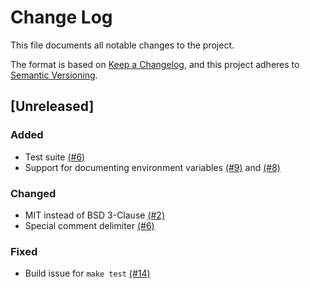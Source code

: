# Change Log

This file documents all notable changes to the project.

The format is based on [Keep a Changelog](https://keepachangelog.com/en/1.0.0/),
and this project adheres to [Semantic
Versioning](https://semver.org/spec/v2.0.0.html).

## [Unreleased]

### Added

- Test suite [(#6)](https://github.com/andrewjstryker/makefile-helper/issues/6)
- Support for documenting environment variables
  [(#9)](https://github.com/andrewjstryker/makefile-helper/issues/9) and
  [(#8)](https://github.com/andrewjstryker/makefile-helper/issues/8)

### Changed

- MIT instead of BSD 3-Clause [(#2)](https://github.com/andrewjstryker/makefile-helper/issues/2)
- Special comment delimiter [(#6)](https://github.com/andrewjstryker/makefile-helper/issues/6)

### Fixed

- Build issue for `make test`
  [(#14)](https://github.com/andrewjstryker/makefile-helper/issues/14)
